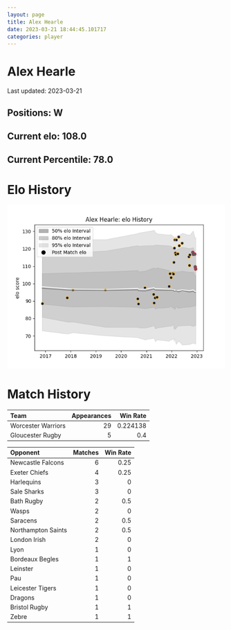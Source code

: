 ```yaml
---  
layout: page  
title: Alex Hearle  
date: 2023-03-21 18:44:45.101717  
categories: player  
---
```

# Alex Hearle


Last updated: 2023-03-21
## Positions: W

## Current elo: 108.0

## Current Percentile: 78.0

# Elo History


![elo history](history_AlexHearle.png)
# Match History


| Team               |   Appearances |   Win Rate |
|:-------------------|--------------:|-----------:|
| Worcester Warriors |            29 |   0.224138 |
| Gloucester Rugby   |             5 |   0.4      |

| Opponent           |   Matches |   Win Rate |
|:-------------------|----------:|-----------:|
| Newcastle Falcons  |         6 |       0.25 |
| Exeter Chiefs      |         4 |       0.25 |
| Harlequins         |         3 |       0    |
| Sale Sharks        |         3 |       0    |
| Bath Rugby         |         2 |       0.5  |
| Wasps              |         2 |       0    |
| Saracens           |         2 |       0.5  |
| Northampton Saints |         2 |       0.5  |
| London Irish       |         2 |       0    |
| Lyon               |         1 |       0    |
| Bordeaux Begles    |         1 |       1    |
| Leinster           |         1 |       0    |
| Pau                |         1 |       0    |
| Leicester Tigers   |         1 |       0    |
| Dragons            |         1 |       0    |
| Bristol Rugby      |         1 |       1    |
| Zebre              |         1 |       1    |